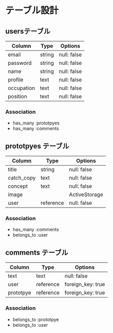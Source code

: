 # テーブル設計

## usersテーブル

| Column     | Type   | Options     |
| ---------  | ------ | ----------- |
| email      | string | null: false |
| password   | string | null: false |
| name       | string | null: false |
| profile    | text   | null: false |
| occupation | text   | null: false |
| position   | text   | null: false |

### Association

- has_many :prototpyes
- has_many :comments


## prototpyes テーブル

| Column     | Type      | Options       |
| ---------  | --------  | -----------   |
| title      | string    | null: false   |
| catch_copy | text      | null: false   |
| concept    | text      | null: false   |
| image      |           | ActiveStorage |
| user       | reference | null: false   |

### Association

- has_many :comments
- belongs_to :user


## comments テーブル

| Column     | Type      | Options          |
| ---------  | --------  | --------------   |
| text       | text      | null: false      |
| user       | reference |foreign_key: true |
| prototpye  | reference | foreign_key: true|

### Association

- belongs_to :prototpye
- belongs_to :user

